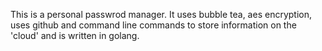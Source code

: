 This is a personal passwrod manager.
It uses bubble tea, aes encryption, uses github and command line commands to store information on the 'cloud' and is written in golang.

